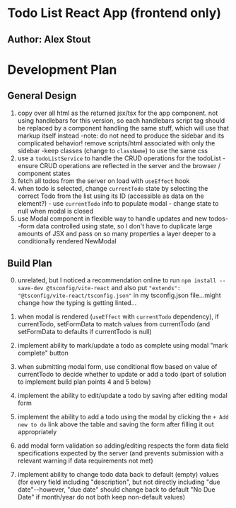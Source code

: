 # Todo List React App (frontend only)

## Author: Alex Stout

# Development Plan

## General Design

1. copy over all html as the returned jsx/tsx for the app component. not using handlebars for this version, so each handlebars script tag should be replaced by a component handling the same stuff, which will use that markup itself instead
  -note: do not need to produce the sidebar and its complicated behavior! remove scripts/html associated with only the sidebar
  -keep classes (change to `className`) to use the same css
2. use a `todoListService` to handle the CRUD operations for the todoList
  -ensure CRUD operations are reflected in the server and the browser / component states
3. fetch all todos from the server on load with `useEffect` hook
4. when todo is selected, change `currentTodo` state by selecting the correct Todo from the list using its ID (accessible as data on the element?) - use `currentTodo` info to populate modal - change state to null when modal is closed
5. use Modal component in flexible way to handle updates and new todos--form data controlled using state, so I don't have to duplicate large amounts of JSX and pass on so many properties a layer deeper to a conditionally rendered NewModal

## Build Plan

0. unrelated, but I noticed a recommendation online to run `npm install --save-dev @tsconfig/vite-react` and also put `"extends": "@tsconfig/vite-react/tsconfig.json"` in my tsconfig.json file...might change how the typing is getting linted...

1. when modal is rendered (`useEffect` with `currentTodo` dependency), if currentTodo, setFormData to match values from currentTodo (and setFormData to defaults if currentTodo is null)

2. implement ability to mark/update a todo as complete using modal "mark complete" button

3. when submitting modal form, use conditional flow based on value of currentTodo to decide whether to update or add a todo (part of solution to implement build plan points 4 and 5 below)

4. implement the ability to edit/update a todo by saving after editing modal form

5. implement the ability to add a todo using the modal by clicking the `+ Add new to do` link above the table and saving the form after filling it out appropriately

6. add modal form validation so adding/editing respects the form data field specifications expected by the server (and prevents submission with a relevant warning if data requirements not met)

7. implement ability to change todo data back to default (empty) values (for every field including "description", but not directly including "due date"--however, "due date" should change back to default "No Due Date" if month/year do not both keep non-default values)

